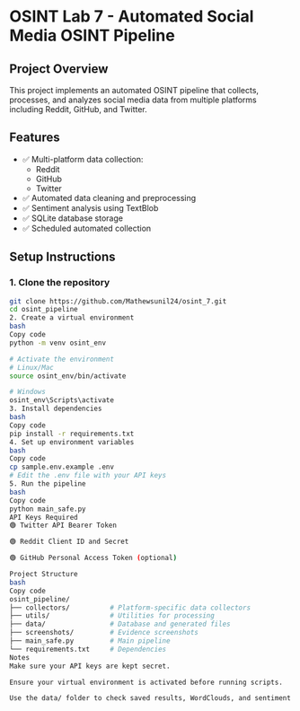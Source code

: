 # **OSINT Lab 7 - Automated Social Media OSINT Pipeline**

## **Project Overview**
This project implements an automated OSINT pipeline that collects, processes, and analyzes social media data from multiple platforms including Reddit, GitHub, and Twitter.

## **Features**
- ✅ Multi-platform data collection:
  - Reddit
  - GitHub
  - Twitter
- ✅ Automated data cleaning and preprocessing
- ✅ Sentiment analysis using TextBlob
- ✅ SQLite database storage
- ✅ Scheduled automated collection

## **Setup Instructions**

### **1. Clone the repository**
```bash
git clone https://github.com/Mathewsunil24/osint_7.git
cd osint_pipeline
2. Create a virtual environment
bash
Copy code
python -m venv osint_env

# Activate the environment
# Linux/Mac
source osint_env/bin/activate

# Windows
osint_env\Scripts\activate
3. Install dependencies
bash
Copy code
pip install -r requirements.txt
4. Set up environment variables
bash
Copy code
cp sample.env.example .env
# Edit the .env file with your API keys
5. Run the pipeline
bash
Copy code
python main_safe.py
API Keys Required
🟢 Twitter API Bearer Token

🟢 Reddit Client ID and Secret

🟢 GitHub Personal Access Token (optional)

Project Structure
bash
Copy code
osint_pipeline/
├── collectors/          # Platform-specific data collectors
├── utils/               # Utilities for processing
├── data/                # Database and generated files
├── screenshots/         # Evidence screenshots
├── main_safe.py         # Main pipeline
└── requirements.txt     # Dependencies
Notes
Make sure your API keys are kept secret.

Ensure your virtual environment is activated before running scripts.

Use the data/ folder to check saved results, WordClouds, and sentiment charts.
